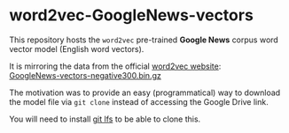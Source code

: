 # word2vec-GoogleNews-vectors

This repository hosts the `word2vec` pre-trained **Google News** corpus word vector model (English word vectors). 

It is mirroring the data from the official [word2vec website](https://code.google.com/archive/p/word2vec/):  
[GoogleNews-vectors-negative300.bin.gz](https://drive.google.com/file/d/0B7XkCwpI5KDYNlNUTTlSS21pQmM/edit?usp=sharing)

The motivation was to provide an easy (programmatical) way to download the model file via `git clone` instead of accessing the Google Drive link.

You will need to install [git lfs](https://git-lfs.github.com/) to be able to clone this.

